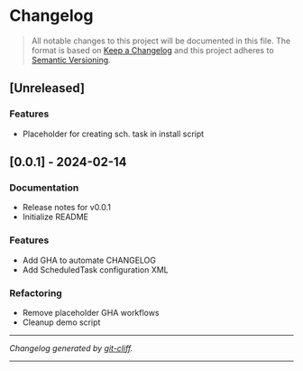 # Changelog

> All notable changes to this project will be documented in this file. The format is based on
[Keep a Changelog](http://keepachangelog.com/) and this project adheres to
[Semantic Versioning](http://semver.org/).

## [Unreleased]

### Features

- Placeholder for creating sch. task in install script

## [0.0.1] - 2024-02-14

### Documentation

- Release notes for v0.0.1
- Initialize README

### Features

- Add GHA to automate CHANGELOG
- Add ScheduledTask configuration XML

### Refactoring

- Remove placeholder GHA workflows
- Cleanup demo script

***
*Changelog generated by [git-cliff](https://github.com/orhun/git-cliff).*
***
